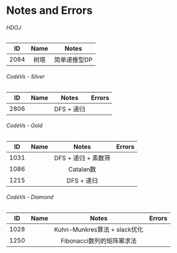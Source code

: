 # Notes and Errors

###### HDOJ

|  ID  | Name |  Notes  |
| :--: | :--: | :-----: |
| 2084 |  树塔  | 简单递推型DP |



###### CodeVs - Silver

|  ID  | Name |  Notes   | Errors |
| :--: | :--: | :------: | :----: |
| 2806 |      | DFS + 递归 |        |

###### CodeVs - Gold

|  ID  | Name |     Notes      | Errors |
| :--: | :--: | :------------: | ------ |
| 1031 |      | DFS + 递归 + 素数筛 |        |
| 1086 |      |    Catalan数    |        |
| 1215 |      |    DFS + 递归    |        |

###### CodeVs - Diamond

|  ID  | Name |          Notes           | Errors |
| :--: | :--: | :----------------------: | ------ |
| 1028 |      | Kuhn-Munkres算法 + slack优化 |        |
| 1250 |      |    Fibonacci数列的矩阵幂求法     |        |